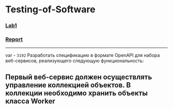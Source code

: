 # Testing-of-Software
### [Lab1](https://github.com/FooolyHARD/Testing-of-Software/tree/lab1)
### [Report](link)
---
var - `3192`
Разработать спецификацию в формате OpenAPI для набора веб-сервисов, реализующего следующую функциональность:

Первый веб-сервис должен осуществлять управление коллекцией объектов. В коллекции необходимо хранить объекты класса Worker
---

